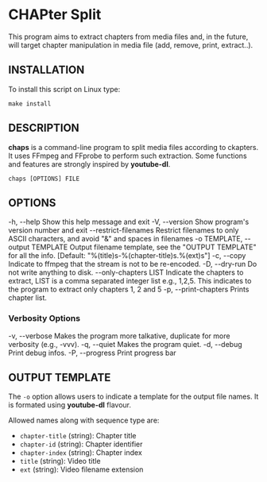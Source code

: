# CHAPter Split

This program aims to extract chapters from media files and, in the
future, will target chapter manipulation in media file (add, remove,
print, extract..).

## INSTALLATION

To install this script on Linux type:

    make install

## DESCRIPTION
**chaps** is a command-line program to split media files according to
ckapters. It uses FFmpeg and FFprobe to perform such extraction. Some
functions and features are strongly inspired by **youtube-dl**.

    chaps [OPTIONS] FILE

## OPTIONS
  -h, --help               Show this help message and exit
  -V, --version            Show program's version number and exit
  --restrict-filenames     Restrict filenames to only ASCII characters,
                           and avoid "&" and spaces in filenames
  -o TEMPLATE, --output TEMPLATE
                           Output filename template, see the "OUTPUT TEMPLATE"
                           for all the info.
                           [Default: "%(title)s-%(chapter-title)s.%(ext)s"]
  -c, --copy               Indicate to ffmpeg that the stream is not to be
                           re-encoded.
  -D, --dry-run            Do not write anything to disk.
  --only-chapters LIST     Indicate the chapters to extract, LIST is a comma
                           separated integer list e.g., 1,2,5. This indicates
                           to the program to extract only chapters 1, 2 and 5
  -p, --print-chapters     Prints chapter list.

### Verbosity Options
  -v, --verbose            Makes the program more talkative, duplicate for
                           more verbosity (e.g., -vvv).
  -q, --quiet              Makes the program quiet.
  -d, --debug              Print debug infos.
  -P, --progress           Print progress bar

## OUTPUT TEMPLATE

The `-o` option allows users to indicate a template for the output
file names. It is formated using **youtube-dl** flavour.

Allowed names along with sequence type are:

 - `chapter-title` (string): Chapter title
 - `chapter-id` (string): Chapter identifier
 - `chapter-index` (string): Chapter index
 - `title` (string): Video title
 - `ext` (string): Video filename extension
